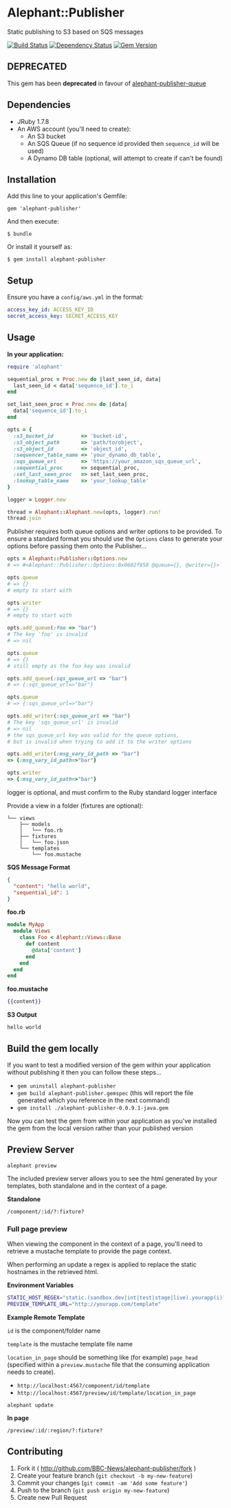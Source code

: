 # Alephant::Publisher

Static publishing to S3 based on SQS messages

[![Build Status](https://travis-ci.org/BBC-News/alephant-publisher.png?branch=master)](https://travis-ci.org/BBC-News/alephant-publisher) [![Dependency Status](https://gemnasium.com/BBC-News/alephant-publisher.png)](https://gemnasium.com/BBC-News/alephant-publisher) [![Gem Version](https://badge.fury.io/rb/alephant-publisher.png)](http://badge.fury.io/rb/alephant-publisher)

## DEPRECATED
This gem has been **deprecated** in favour of [alephant-publisher-queue](https://github.com/BBC-News/alephant-publisher-queue)

## Dependencies

- JRuby 1.7.8
- An AWS account (you'll need to create):
  - An S3 bucket
  - An SQS Queue (if no sequence id provided then `sequence_id` will be used)
  - A Dynamo DB table (optional, will attempt to create if can't be found)

## Installation

Add this line to your application's Gemfile:

    gem 'alephant-publisher'

And then execute:

    $ bundle

Or install it yourself as:

    $ gem install alephant-publisher

## Setup

Ensure you have a `config/aws.yml` in the format:

```yaml
access_key_id: ACCESS_KEY_ID
secret_access_key: SECRET_ACCESS_KEY
```

## Usage

**In your application:**

```rb
require 'alephant'

sequential_proc = Proc.new do |last_seen_id, data|
  last_seen_id < data['sequence_id'].to_i
end

set_last_seen_proc = Proc.new do |data|
  data['sequence_id'].to_i
end

opts = {
  :s3_bucket_id         => 'bucket-id',
  :s3_object_path       => 'path/to/object',
  :s3_object_id         => 'object_id',
  :sequencer_table_name => 'your_dynamo_db_table',
  :sqs_queue_url        => 'https://your_amazon_sqs_queue_url',
  :sequential_proc      => sequential_proc,
  :set_last_seen_proc   => set_last_seen_proc,
  :lookup_table_name    => 'your_lookup_table'
}

logger = Logger.new

thread = Alephant::Alephant.new(opts, logger).run!
thread.join
```

Publisher requires both queue options and writer options to be provided. To ensure a standard format you should use the `Options` class to generate your options before passing them onto the Publisher...

```ruby
opts = Alephant::Publisher::Options.new
# => #<Alephant::Publisher::Options:0x0602f958 @queue={}, @writer={}>

opts.queue
# => {}
# empty to start with

opts.writer
# => {}
# empty to start with

opts.add_queue(:foo => "bar")
# The key 'foo' is invalid
# => nil

opts.queue
# => {}
# still empty as the foo key was invalid

opts.add_queue(:sqs_queue_url => "bar")
# => {:sqs_queue_url=>"bar"}

opts.queue
# => {:sqs_queue_url=>"bar"}

opts.add_writer(:sqs_queue_url => "bar")
# The key 'sqs_queue_url' is invalid
# => nil
# the sqs_queue_url key was valid for the queue options,
# but is invalid when trying to add it to the writer options

opts.add_writer(:msg_vary_id_path => "bar")
=> {:msg_vary_id_path=>"bar"}

opts.writer
=> {:msg_vary_id_path=>"bar"}
```

logger is optional, and must confirm to the Ruby standard logger interface

Provide a view in a folder (fixtures are optional):

```
└── views
    ├── models
    │   └── foo.rb
    ├── fixtures
    │   └── foo.json
    └── templates
        └── foo.mustache
```

**SQS Message Format**

```json
{
  "content": "hello world",
  "sequential_id": 1
}
```

**foo.rb**

```rb
module MyApp
  module Views
    class Foo < Alephant::Views::Base
      def content
        @data['content']
      end
    end
  end
end
```

**foo.mustache**

```mustache
{{content}}
```

**S3 Output**

```
hello world
```

## Build the gem locally

If you want to test a modified version of the gem within your application without publishing it then you can follow these steps...

- `gem uninstall alephant-publisher`
- `gem build alephant-publisher.gemspec` (this will report the file generated which you reference in the next command)
- `gem install ./alephant-publisher-0.0.9.1-java.gem`

Now you can test the gem from within your application as you've installed the gem from the local version rather than your published version

## Preview Server

`alephant preview`

The included preview server allows you to see the html generated by your
templates, both standalone and in the context of a page.

**Standalone**

`/component/:id/?:fixture?`

### Full page preview

When viewing the component in the context of a page, you'll need to retrieve a
mustache template to provide the page context.

When performing an update a regex is applied to replace the static hostnames in
the retrieved html.

**Environment Variables**

```sh
STATIC_HOST_REGEX="static.(sandbox.dev|int|test|stage|live).yourapp(i)?.com\/"
PREVIEW_TEMPLATE_URL="http://yourapp.com/template"
```

**Example Remote Template**

`id` is the component/folder name  

`template` is the mustache template file name  

`location_in_page` should be something like (for example) `page_head` (specified within a `preview.mustache` file that the consuming application needs to create).

- `http://localhost:4567/component/id/template`
- `http://localhost:4567/preview/id/template/location_in_page`

`alephant update`

**In page**

`/preview/:id/:region/?:fixture?`

## Contributing

1. Fork it ( http://github.com/BBC-News/alephant-publisher/fork )
2. Create your feature branch (`git checkout -b my-new-feature`)
3. Commit your changes (`git commit -am 'Add some feature'`)
4. Push to the branch (`git push origin my-new-feature`)
5. Create new Pull Request
